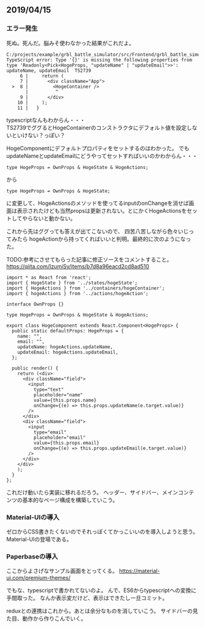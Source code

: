 ## 2019/04/15
### エラー発生
死ぬ。死んだ。脳みそ使わなかった結果がこれだよ。
```
C:/projects/example/grbl_battle_simulator/src/Frontend/grbl_battle_simulator/src/App.tsx
TypeScript error: Type '{}' is missing the following properties from type 'Readonly<Pick<HogeProps, "updateName" | "updateEmail">>': updateName, updateEmail  TS2739
     6 |     return (
     7 |       <div className="App">
  >  8 |         <HogeContainer />
       |          ^
     9 |       </div>
    10 |     );
    11 |   }
```

typescriptなんもわからん・・・  
TS2739でググるとHogeContainerのコンストラクタにデフォルト値を設定しないといけない？っぽい？

HogeComponentにデフォルトプロパティをセットするのはわかった。
でもupdateNameとupdateEmailにどうやってセットすればいいのかわからん・・・
```
type HogeProps = OwnProps & HogeState & HogeActions;
```
から
```
type HogeProps = OwnProps & HogeState;
```
に変更して、HogeActionsのメソッドを使ってるinputのonChangeを消せば画面は表示されたけども当然propsは更新されない。とにかくHogeActionsをセットしてやらないと動かない。

これから先はググっても答えが出てこないので、
四苦八苦しながら色々いじってみたら
hogeActionから持ってくればいいと判明。最終的に次のようになった。

TODO:参考にさせてもらった記事に修正ソースをコメントすること。
<https://qiita.com/IzumiSy/items/b7d8a96eacd2cd8ad510>

```tsx : src/components/hogeComponent.tsx
import * as React from 'react';
import { HogeState } from '../states/hogeState';
import { HogeActions } from '../containers/hogeContainer';
import { hogeActions } from '../actions/hogeAction';

interface OwnProps {}

type HogeProps = OwnProps & HogeState & HogeActions;

export class HogeComponent extends React.Component<HogeProps> {
  public static defaultProps: HogeProps = {
    name: "",
    email: "",
    updateName: hogeActions.updateName,
    updateEmail: hogeActions.updateEmail,
  };

  public render() {
    return (<div>
      <div className="field">
        <input
          type="text"
          placeholder="name"
          value={this.props.name}
          onChange={(e) => this.props.updateName(e.target.value)}
        />
      </div>
      <div className="field">
        <input
          type="email"
          placeholder="email"
          value={this.props.email}
          onChange={(e) => this.props.updateEmail(e.target.value)}
        />
      </div>
    </div>
    );
  }
};
```

これだけ動いたら実装に移れるだろう。
ヘッダー、サイドバー、メインコンテンツの基本的なページ構成を構築していこう。

### Material-UIの導入
ゼロからCSS書きたくないのでそれっぽくてかっこいいのを導入しようと思う。
Material-UIの登場である。

### Paperbaseの導入
ここからよさげなサンプル画面をとってくる。
<https://material-ui.com/premium-themes/>

でもな、typescriptで書かれてないのよ。
んで、ES6からtypescriptへの変換に手間取った。
なんか表示変だけど、表示はできたし一旦コミット。

reduxとの連携はこれから。あとは余分なものを消していこう。
サイドバーの見た目、動作から作りこんでいく。
